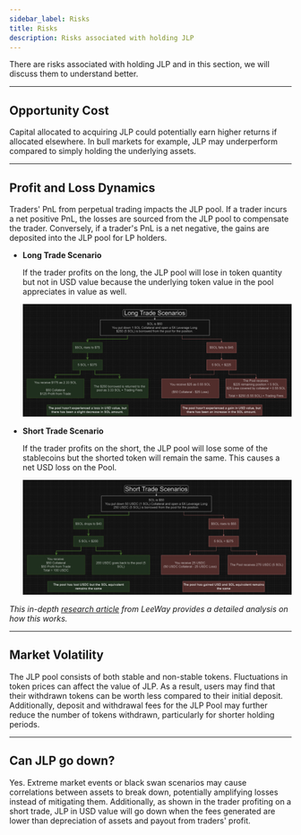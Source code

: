 ```yaml
---
sidebar_label: Risks
title: Risks
description: Risks associated with holding JLP
---
```


<head>
    <title>JLP Risks</title>
    <meta name="twitter:card" content="summary" />
</head>

There are risks associated with holding JLP and in this section, we will discuss them to understand better.

---

## Opportunity Cost

Capital allocated to acquiring JLP could potentially earn higher returns if allocated elsewhere. In bull markets for example, JLP may underperform compared to simply holding the underlying assets.

---

## Profit and Loss Dynamics

Traders' PnL from perpetual trading impacts the JLP pool. If a trader incurs a net positive PnL, the losses are sourced from the JLP pool to compensate the trader. Conversely, if a trader's PnL is a net negative, the gains are deposited into the JLP pool for LP holders.

- **Long Trade Scenario**

    If the trader profits on the long, the JLP pool will lose in token quantity but not in USD value because the underlying token value in the pool appreciates in value as well.

    ![Long Trade](../../static/perps/jlp-long-scenarios.png)

- **Short Trade Scenario**

    If the trader profits on the short, the JLP pool will lose some of the stablecoins but the shorted token will remain the same. This causes a net USD loss on the Pool.

    ![Short Trade](../../static/perps/jlp-short-scenarios.png)

*This in-depth [research article](https://skribr.io/app/article/exploring-jupiters-perpetual-futures-a-comprehensive-research-analysis/) from LeeWay provides a detailed analysis on how this works.*

---

## Market Volatility

The JLP pool consists of both stable and non-stable tokens. Fluctuations in token prices can affect the value of JLP. As a result, users may find that their withdrawn tokens can be worth less compared to their initial deposit. Additionally, deposit and withdrawal fees for the JLP Pool may further reduce the number of tokens withdrawn, particularly for shorter holding periods.

---

## Can JLP go down?

Yes. Extreme market events or black swan scenarios may cause correlations between assets to break down, potentially amplifying losses instead of mitigating them. Additionally, as shown in the trader profiting on a short trade, JLP in USD value will go down when the fees generated are lower than depreciation of assets and payout from traders' profit.
